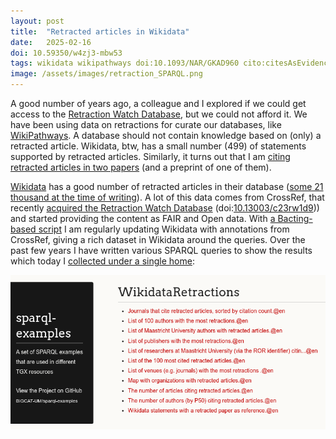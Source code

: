 ```yaml
---
layout: post
title:  "Retracted articles in Wikidata"
date:   2025-02-16
doi: 10.59350/w4zj3-mbw53
tags: wikidata wikipathways doi:10.1093/NAR/GKAD960 cito:citesAsEvidence:10.13003/c23rw1d9
image: /assets/images/retraction_SPARQL.png
---
```


A good number of years ago, a colleague and I explored if we could get access to the [Retraction Watch Database](retractiondatabase.org/),
but we could not afford it. We have been using data on retractions for curate our databases, like
[WikiPathways](https://www.wikipathways.org/). A database should not contain knowledge based on (only) a retracted article.
Wikidata, btw, has a small number (499) of statements supported by retracted articles. Similarly, it turns out that I am
[citing retracted articles in two papers](https://w.wiki/8pwe) (and a preprint of one of them).

[Wikidata](https://www.wikidata.org/) has a good number of retracted articles in their database
([some 21 thousand at the time of writing](https://scholia.toolforge.org/statistics)). A lot of this data
comes from CrossRef, that recently [acquired the Retraction Watch Database](https://www.crossref.org/blog/news-crossref-and-retraction-watch/)
(doi:[10.13003/c23rw1d9](https://doi.org/10.13003/c23rw1d9))) and started providing the content as FAIR and Open data.
With [a Bacting-based script](https://github.com/egonw/ons-wikidata/blob/main/RetractionWatch/quickstatements.groovy)
I am regularly updating Wikidata with annotations from CrossRef, giving a rich dataset in Wikidata around
the queries. Over the past few years I have written various SPARQL queries to show the results which today
I [collected under a single home](https://bigcat-um.github.io/sparql-examples/examples/WikidataRetractions/):

![](/assets/images/retraction_SPARQL.png)
